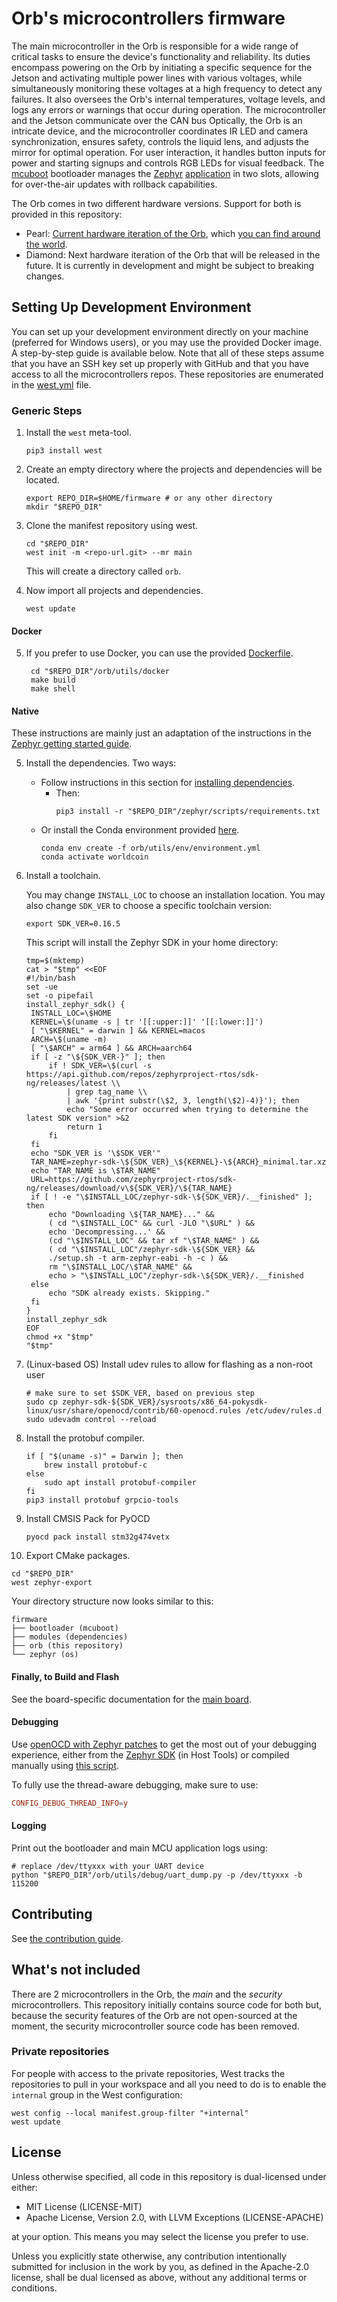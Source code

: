 # Orb's microcontrollers firmware

The main microcontroller in the Orb is responsible for a wide range of critical tasks to ensure the device's
functionality and reliability. Its duties encompass powering on the Orb by initiating a specific sequence for the Jetson
and activating multiple power lines with various voltages, while simultaneously monitoring these voltages at a high
frequency to detect any failures. It also oversees the Orb's internal temperatures, voltage levels, and
logs any errors or warnings that occur during operation. The microcontroller and the Jetson communicate over the CAN bus
Optically, the Orb is an intricate device, and the microcontroller coordinates IR LED and camera
synchronization, ensures safety, controls the liquid lens, and adjusts the mirror for optimal operation. For user
interaction, it handles button inputs for power and starting signups and controls RGB LEDs for visual feedback.
The [mcuboot](https://github.com/mcu-tools/mcuboot) bootloader manages the [Zephyr](https://www.zephyrproject.org/)
[application](https://docs.zephyrproject.org/latest/develop/application/index.html) in two slots, allowing for
over-the-air updates with rollback capabilities.

The Orb comes in two different hardware versions. Support for both is provided in this repository:

- Pearl: [Current hardware iteration of the Orb](https://github.com/worldcoin/orb-hardware), which [you can find around
  the world](https://worldcoin.org/find-orb).
- Diamond: Next hardware iteration of the Orb that will be released in the future. It is currently in development
  and might be subject to breaking changes.

## Setting Up Development Environment

You can set up your development environment directly on your machine (preferred for Windows users), or you may
use the provided Docker image. A step-by-step guide is available below.
Note that all of these steps assume that you have an SSH key set up properly with GitHub
and that you have access to all the microcontrollers repos. These repositories are
enumerated in the [west.yml](west.yml) file.

### Generic Steps

1. Install the `west` meta-tool.

   ```shell
   pip3 install west
   ```

2. Create an empty directory where the projects and dependencies will be located.

   ```shell
   export REPO_DIR=$HOME/firmware # or any other directory
   mkdir "$REPO_DIR"
   ```

3. Clone the manifest repository using west.

   ```shell
   cd "$REPO_DIR"
   west init -m <repo-url.git> --mr main
   ```

   This will create a directory called `orb`.

4. Now import all projects and dependencies.

   ```shell
   west update
   ```

#### Docker

5. If you prefer to use Docker, you can use the provided [Dockerfile](utils/docker/Dockerfile).
   ```shell
    cd "$REPO_DIR"/orb/utils/docker
    make build
    make shell
   ```

#### Native

These instructions are mainly just an adaptation of the instructions in
the [Zephyr getting started guide](https://docs.zephyrproject.org/latest/getting_started/index.html).

5. Install the dependencies. Two ways:

   - Follow instructions in this section
     for [installing dependencies](https://docs.zephyrproject.org/latest/getting_started/index.html#install-dependencies).
     - Then:
       ```shell
       pip3 install -r "$REPO_DIR"/zephyr/scripts/requirements.txt
       ```
   - Or install the Conda environment provided [here](utils/env/environment.yml).
     ```shell
     conda env create -f orb/utils/env/environment.yml
     conda activate worldcoin
     ```

6. Install a toolchain.

   You may change `INSTALL_LOC` to choose an installation location.
   You may also change `SDK_VER` to choose a specific toolchain version:

   ```shell
   export SDK_VER=0.16.5
   ```

   This script will install the Zephyr SDK in your home directory:

   ```shell
   tmp=$(mktemp)
   cat > "$tmp" <<EOF
   #!/bin/bash
   set -ue
   set -o pipefail
   install_zephyr_sdk() {
    INSTALL_LOC=\$HOME
    KERNEL=\$(uname -s | tr '[[:upper:]]' '[[:lower:]]')
    [ "\$KERNEL" = darwin ] && KERNEL=macos
    ARCH=\$(uname -m)
    [ "\$ARCH" = arm64 ] && ARCH=aarch64
    if [ -z "\${SDK_VER-}" ]; then
        if ! SDK_VER=\$(curl -s https://api.github.com/repos/zephyrproject-rtos/sdk-ng/releases/latest \\
            | grep tag_name \\
            | awk '{print substr(\$2, 3, length(\$2)-4)}'); then
            echo "Some error occurred when trying to determine the latest SDK version" >&2
            return 1
        fi
    fi
    echo "SDK_VER is '\$SDK_VER'"
    TAR_NAME=zephyr-sdk-\${SDK_VER}_\${KERNEL}-\${ARCH}_minimal.tar.xz
    echo "TAR_NAME is \$TAR_NAME"
    URL=https://github.com/zephyrproject-rtos/sdk-ng/releases/download/v\${SDK_VER}/\${TAR_NAME}
    if [ ! -e "\$INSTALL_LOC/zephyr-sdk-\${SDK_VER}/.__finished" ]; then
        echo "Downloading \${TAR_NAME}..." &&
        ( cd "\$INSTALL_LOC" && curl -JLO "\$URL" ) &&
        echo 'Decompressing...' &&
        (cd "\$INSTALL_LOC" && tar xf "\$TAR_NAME" ) &&
        ( cd "\$INSTALL_LOC"/zephyr-sdk-\${SDK_VER} &&
        ./setup.sh -t arm-zephyr-eabi -h -c ) &&
        rm "\$INSTALL_LOC/\$TAR_NAME" &&
        echo > "\$INSTALL_LOC"/zephyr-sdk-\${SDK_VER}/.__finished
    else
        echo "SDK already exists. Skipping."
    fi
   }
   install_zephyr_sdk
   EOF
   chmod +x "$tmp"
   "$tmp"
   ```

7. (Linux-based OS) Install udev rules to allow for flashing as a non-root user

   ```shell
   # make sure to set $SDK_VER, based on previous step
   sudo cp zephyr-sdk-${SDK_VER}/sysroots/x86_64-pokysdk-linux/usr/share/openocd/contrib/60-openocd.rules /etc/udev/rules.d
   sudo udevadm control --reload
   ```

8. Install the protobuf compiler.

   ```shell
   if [ "$(uname -s)" = Darwin ]; then
       brew install protobuf-c
   else
       sudo apt install protobuf-compiler
   fi
   pip3 install protobuf grpcio-tools
   ```

9. Install CMSIS Pack for PyOCD

   ```shell
   pyocd pack install stm32g474vetx
   ```

10. Export CMake packages.

```shell
cd "$REPO_DIR"
west zephyr-export
```

Your directory structure now looks similar to this:

```
firmware
├── bootloader (mcuboot)
├── modules (dependencies)
├── orb (this repository)
└── zephyr (os)
```

#### Finally, to Build and Flash

See the board-specific documentation for the [main board](main_board/app/README.md).

#### Debugging

Use [openOCD with Zephyr patches](https://github.com/zephyrproject-rtos/openocd) to get the most out of your
debugging experience, either from the [Zephyr SDK](https://github.com/zephyrproject-rtos/sdk-ng) (in Host Tools) or
compiled manually using [this script](utils/env/compile_openocd.sh).

To fully use the thread-aware debugging, make sure to use:

```conf
CONFIG_DEBUG_THREAD_INFO=y
```

#### Logging

Print out the bootloader and main MCU application logs using:

```shell
# replace /dev/ttyxxx with your UART device
python "$REPO_DIR"/orb/utils/debug/uart_dump.py -p /dev/ttyxxx -b 115200
```

## Contributing

See [the contribution guide](CONTRIBUTING.md).

## What's not included

There are 2 microcontrollers in the Orb, the _main_ and the _security_ microcontrollers. This repository initially
contains source code for both but, because the security features of the Orb are not open-sourced at the moment,
the security microcontroller source code has been removed.

### Private repositories

For people with access to the private repositories, West tracks the repositories to pull in your workspace and all you
need to do is to enable the `internal` group in the West configuration:

```shell
west config --local manifest.group-filter "+internal"
west update
```

## License

Unless otherwise specified, all code in this repository is dual-licensed under either:

- MIT License (LICENSE-MIT)
- Apache License, Version 2.0, with LLVM Exceptions (LICENSE-APACHE)

at your option. This means you may select the license you prefer to use.

Unless you explicitly state otherwise, any contribution intentionally submitted for inclusion in the work by you, as
defined in the Apache-2.0 license, shall be dual licensed as above, without any additional terms or conditions.
